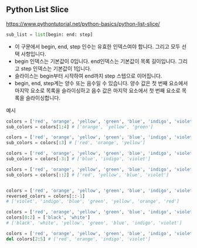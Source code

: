 ## Python List Slice

https://www.pythontutorial.net/python-basics/python-list-slice/

```python
sub_list = list[begin: end: step]
```

- 이 구문에서 begin, end, step 인수는 유효한 인덱스여야 합니다. 그리고 모두 선택 사항입니다.
- begin 인덱스는 기본값이 0입니다. end인덱스는 기본값이 목록 길이입니다. 그리고 step 인덱스는 기본값이 1입니다.
- 슬라이스는 begin부터 시작하여 end까지 step 스텝으로 이어집니다.
- begin, end, step계는 양수 또는 음수일 수 있습니다. 양수 값은 첫 번째 요소에서 마지막 요소로 목록을 슬라이싱하고 음수 값은 마지막 요소에서 첫 번째 요소로 목록을 슬라이싱합니다.

예시
```python
colors = ['red', 'orange', 'yellow', 'green', 'blue', 'indigo', 'violet']
sub_colors = colors[1:4] # ['orange', 'yellow', 'green']
```

```python
colors = ['red', 'orange', 'yellow', 'green', 'blue', 'indigo', 'violet']
sub_colors = colors[:3] # ['red', 'orange', 'yellow']
```

```python
colors = ['red', 'orange', 'yellow', 'green', 'blue', 'indigo', 'violet']
sub_colors = colors[-3:] # ['blue', 'indigo', 'violet']
```

```python
colors = ['red', 'orange', 'yellow', 'green', 'blue', 'indigo', 'violet']
sub_colors = colors[::2] # ['red', 'yellow', 'blue', 'violet']
```

```python

colors = ['red', 'orange', 'yellow', 'green', 'blue', 'indigo', 'violet']
reversed_colors = colors[::-1]
# ['violet', 'indigo', 'blue', 'green', 'yellow', 'orange', 'red']
```

```python
colors = ['red', 'orange', 'yellow', 'green', 'blue', 'indigo', 'violet']
colors[0:2] = ['black', 'white']
# ['black', 'white', 'yellow', 'green', 'blue', 'indigo', 'violet']
```

```python
colors = ['red', 'orange', 'yellow', 'green', 'blue', 'indigo', 'violet']
del colors[2:5] # ['red', 'orange', 'indigo', 'violet']
```